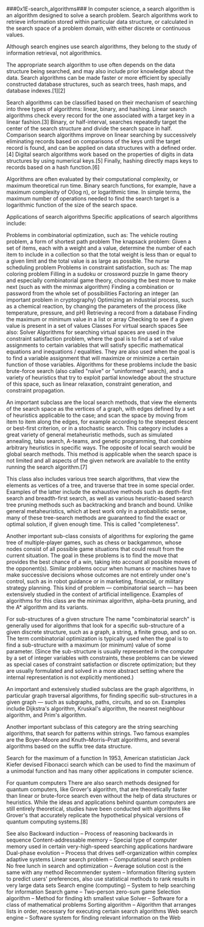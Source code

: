 ###0x1E-search_algorithms###
In computer science, a search algorithm is an algorithm designed to solve a search problem. Search algorithms work to retrieve information stored within particular data structure, or calculated in the search space of a problem domain, with either discrete or continuous values.

Although search engines use search algorithms, they belong to the study of information retrieval, not algorithmics.

The appropriate search algorithm to use often depends on the data structure being searched, and may also include prior knowledge about the data. Search algorithms can be made faster or more efficient by specially constructed database structures, such as search trees, hash maps, and database indexes.[1][2]

Search algorithms can be classified based on their mechanism of searching into three types of algorithms: linear, binary, and hashing. Linear search algorithms check every record for the one associated with a target key in a linear fashion.[3] Binary, or half-interval, searches repeatedly target the center of the search structure and divide the search space in half. Comparison search algorithms improve on linear searching by successively eliminating records based on comparisons of the keys until the target record is found, and can be applied on data structures with a defined order.[4] Digital search algorithms work based on the properties of digits in data structures by using numerical keys.[5] Finally, hashing directly maps keys to records based on a hash function.[6]

Algorithms are often evaluated by their computational complexity, or maximum theoretical run time. Binary search functions, for example, have a maximum complexity of O(log n), or logarithmic time. In simple terms, the maximum number of operations needed to find the search target is a logarithmic function of the size of the search space.

Applications of search algorithms
Specific applications of search algorithms include:

Problems in combinatorial optimization, such as:
The vehicle routing problem, a form of shortest path problem
The knapsack problem: Given a set of items, each with a weight and a value, determine the number of each item to include in a collection so that the total weight is less than or equal to a given limit and the total value is as large as possible.
The nurse scheduling problem
Problems in constraint satisfaction, such as:
The map coloring problem
Filling in a sudoku or crossword puzzle
In game theory and especially combinatorial game theory, choosing the best move to make next (such as with the minmax algorithm)
Finding a combination or password from the whole set of possibilities
Factoring an integer (an important problem in cryptography)
Optimizing an industrial process, such as a chemical reaction, by changing the parameters of the process (like temperature, pressure, and pH)
Retrieving a record from a database
Finding the maximum or minimum value in a list or array
Checking to see if a given value is present in a set of values
Classes
For virtual search spaces
See also: Solver
Algorithms for searching virtual spaces are used in the constraint satisfaction problem, where the goal is to find a set of value assignments to certain variables that will satisfy specific mathematical equations and inequations / equalities. They are also used when the goal is to find a variable assignment that will maximize or minimize a certain function of those variables. Algorithms for these problems include the basic brute-force search (also called "naïve" or "uninformed" search), and a variety of heuristics that try to exploit partial knowledge about the structure of this space, such as linear relaxation, constraint generation, and constraint propagation.

An important subclass are the local search methods, that view the elements of the search space as the vertices of a graph, with edges defined by a set of heuristics applicable to the case; and scan the space by moving from item to item along the edges, for example according to the steepest descent or best-first criterion, or in a stochastic search. This category includes a great variety of general metaheuristic methods, such as simulated annealing, tabu search, A-teams, and genetic programming, that combine arbitrary heuristics in specific ways. The opposite of local search would be global search methods. This method is applicable when the search space is not limited and all aspects of the given network are available to the entity running the search algorithm.[7]

This class also includes various tree search algorithms, that view the elements as vertices of a tree, and traverse that tree in some special order. Examples of the latter include the exhaustive methods such as depth-first search and breadth-first search, as well as various heuristic-based search tree pruning methods such as backtracking and branch and bound. Unlike general metaheuristics, which at best work only in a probabilistic sense, many of these tree-search methods are guaranteed to find the exact or optimal solution, if given enough time. This is called "completeness".

Another important sub-class consists of algorithms for exploring the game tree of multiple-player games, such as chess or backgammon, whose nodes consist of all possible game situations that could result from the current situation. The goal in these problems is to find the move that provides the best chance of a win, taking into account all possible moves of the opponent(s). Similar problems occur when humans or machines have to make successive decisions whose outcomes are not entirely under one's control, such as in robot guidance or in marketing, financial, or military strategy planning. This kind of problem — combinatorial search — has been extensively studied in the context of artificial intelligence. Examples of algorithms for this class are the minimax algorithm, alpha–beta pruning, and the A* algorithm and its variants.

For sub-structures of a given structure
The name "combinatorial search" is generally used for algorithms that look for a specific sub-structure of a given discrete structure, such as a graph, a string, a finite group, and so on. The term combinatorial optimization is typically used when the goal is to find a sub-structure with a maximum (or minimum) value of some parameter. (Since the sub-structure is usually represented in the computer by a set of integer variables with constraints, these problems can be viewed as special cases of constraint satisfaction or discrete optimization; but they are usually formulated and solved in a more abstract setting where the internal representation is not explicitly mentioned.)

An important and extensively studied subclass are the graph algorithms, in particular graph traversal algorithms, for finding specific sub-structures in a given graph — such as subgraphs, paths, circuits, and so on. Examples include Dijkstra's algorithm, Kruskal's algorithm, the nearest neighbour algorithm, and Prim's algorithm.

Another important subclass of this category are the string searching algorithms, that search for patterns within strings. Two famous examples are the Boyer–Moore and Knuth–Morris–Pratt algorithms, and several algorithms based on the suffix tree data structure.

Search for the maximum of a function
In 1953, American statistician Jack Kiefer devised Fibonacci search which can be used to find the maximum of a unimodal function and has many other applications in computer science.

For quantum computers
There are also search methods designed for quantum computers, like Grover's algorithm, that are theoretically faster than linear or brute-force search even without the help of data structures or heuristics. While the ideas and applications behind quantum computers are still entirely theoretical, studies have been conducted with algorithms like Grover's that accurately replicate the hypothetical physical versions of quantum computing systems.[8]

See also
Backward induction – Process of reasoning backwards in sequence
Content-addressable memory – Special type of computer memory used in certain very-high-speed searching applications hardware
Dual-phase evolution – Process that drives self-organization within complex adaptive systems
Linear search problem – Computational search problem
No free lunch in search and optimization – Average solution cost is the same with any method
Recommender system – Information filtering system to predict users' preferences, also use statistical methods to rank results in very large data sets
Search engine (computing) – System to help searching for information
Search game – Two-person zero-sum game
Selection algorithm – Method for finding kth smallest value
Solver – Software for a class of mathematical problems
Sorting algorithm – Algorithm that arranges lists in order, necessary for executing certain search algorithms
Web search engine – Software system for finding relevant information on the Web
